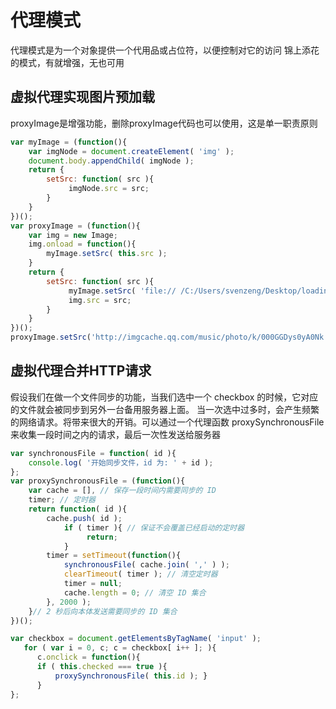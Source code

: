 # 代理模式
代理模式是为一个对象提供一个代用品或占位符，以便控制对它的访问
锦上添花的模式，有就增强，无也可用

## 虚拟代理实现图片预加载
proxyImage是增强功能，删除proxyImage代码也可以使用，这是单一职责原则
```javascript
var myImage = (function(){
    var imgNode = document.createElement( 'img' );     
    document.body.appendChild( imgNode );
    return {
        setSrc: function( src ){
             imgNode.src = src; 
        }
    } 
})();
var proxyImage = (function(){ 
    var img = new Image; 
    img.onload = function(){
        myImage.setSrc( this.src ); 
    }
    return {
        setSrc: function( src ){
             myImage.setSrc( 'file:// /C:/Users/svenzeng/Desktop/loading.gif' );
             img.src = src;  
        }
    } 
})();
proxyImage.setSrc('http://imgcache.qq.com/music/photo/k/000GGDys0yA0Nk.jpg' );
```

## 虚拟代理合并HTTP请求
假设我们在做一个文件同步的功能，当我们选中一个 checkbox 的时候，它对应的文件就会被同步到另外一台备用服务器上面。
当一次选中过多时，会产生频繁的网络请求。将带来很大的开销。可以通过一个代理函数 proxySynchronousFile 来收集一段时间之内的请求，最后一次性发送给服务器
```javascript
var synchronousFile = function( id ){ 
    console.log( '开始同步文件，id 为: ' + id );
};
var proxySynchronousFile = (function(){
    var cache = [], // 保存一段时间内需要同步的 ID
    timer; // 定时器
    return function( id ){
        cache.push( id );
            if ( timer ){ // 保证不会覆盖已经启动的定时器
                 return; 
            }
        timer = setTimeout(function(){ 
            synchronousFile( cache.join( ',' ) ); 
            clearTimeout( timer ); // 清空定时器 
            timer = null;
            cache.length = 0; // 清空 ID 集合
        }, 2000 ); 
    }// 2 秒后向本体发送需要同步的 ID 集合
})();

var checkbox = document.getElementsByTagName( 'input' );
   for ( var i = 0, c; c = checkbox[ i++ ]; ){
      c.onclick = function(){
      if ( this.checked === true ){
          proxySynchronousFile( this.id ); }
      }
};
```

